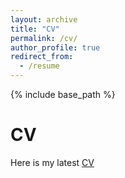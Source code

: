 ```yaml
---
layout: archive
title: "CV"
permalink: /cv/
author_profile: true
redirect_from:
  - /resume
---
```


{% include base_path %}

CV
======
Here is my latest [CV]("files/cv.pdf")
